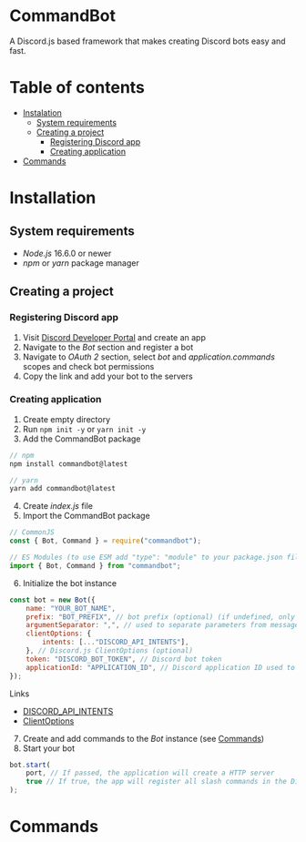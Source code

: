 # CommandBot

A Discord.js based framework that makes creating Discord bots easy and fast.

# Table of contents

-   [Instalation](#installation)
    -   [System requirements](#system-requirements)
    -   [Creating a project](#creating-a-project)
        -   [Registering Discord app](#registering-discord-app)
        -   [Creating application](#creating-application)
-   [Commands](#commands)

# Installation

## System requirements

-   _Node.js_ 16.6.0 or newer
-   _npm_ or _yarn_ package manager

## Creating a project

### Registering Discord app

1. Visit [Discord Developer Portal](https://discord.com/developers/) and create an app
2. Navigate to the _Bot_ section and register a bot
3. Navigate to _OAuth 2_ section, select _bot_ and _application.commands_ scopes and check bot permissions
4. Copy the link and add your bot to the servers

### Creating application

1. Create empty directory
2. Run `npm init -y` or `yarn init -y`
3. Add the CommandBot package

```javascript
// npm
npm install commandbot@latest

// yarn
yarn add commandbot@latest
```

4. Create _index.js_ file
5. Import the CommandBot package

```javascript
// CommonJS
const { Bot, Command } = require("commandbot");

// ES Modules (to use ESM add "type": "module" to your package.json file)
import { Bot, Command } from "commandbot";
```

6. Initialize the bot instance

```javascript
const bot = new Bot({
    name: "YOUR_BOT_NAME",
    prefix: "BOT_PREFIX", // bot prefix (optional) (if undefined, only slash commands will be available)
    argumentSeparator: ",", // used to separate parameters from messages (optional)
    clientOptions: {
        intents: [..."DISCORD_API_INTENTS"],
    }, // Discord.js ClientOptions (optional)
    token: "DISCORD_BOT_TOKEN", // Discord bot token
    applicationId: "APPLICATION_ID", // Discord application ID used to register slash commands
});
```

Links

-   [DISCORD_API_INTENTS](https://discord.js.org/#/docs/main/stable/class/Intents)
-   [ClientOptions](https://discord.js.org/#/docs/main/stable/typedef/ClientOptions)

7. Create and add commands to the _Bot_ instance (see [Commands](#commands))
8. Start your bot

```javascript
bot.start(
    port, // If passed, the application will create a HTTP server
    true // If true, the app will register all slash commands in the Discord API (it's recommended setting it to false after registering to avoid reaching daily quota)
);
```

# Commands
